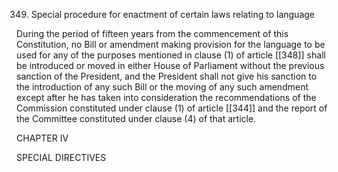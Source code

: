 349. Special procedure for enactment of certain laws relating to language

During the period of fifteen years from the commencement of this Constitution, no Bill or amendment making provision for the language to be used for any of the purposes mentioned in clause (1) of article [[348]]  shall be introduced or moved in either House of Parliament without the previous sanction of the President, and the President shall not give his sanction to the introduction of any such Bill or the moving of any such amendment except after he has taken into consideration the recommendations of the Commission constituted under clause (1) of article [[344]]  and the report of the Committee constituted under clause (4) of that article.

 

CHAPTER IV

SPECIAL DIRECTIVES

 

